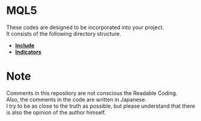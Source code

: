 # MQL5

These codes are designed to be incorporated into your project.  
It consists of the following directory structure.

* **[Include](/Include)**
* **[Indicators](/Indicators)**

# Note

Comments in this repository are not conscious the Readable Coding.  
Also, the comments in the code are written in Japanese.  
I try to be as close to the truth as possible, but please understand that there is also the opinion of the author himself.
